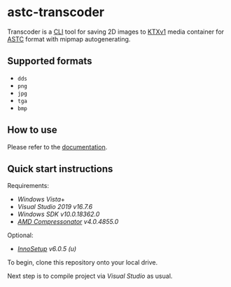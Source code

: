# astc-transcoder
Transcoder is a [CLI](https://en.wikipedia.org/wiki/Command-line_interface) tool for saving 2D images to [KTXv1](https://www.khronos.org/opengles/sdk/tools/KTX/file_format_spec/) media container for [ASTC](https://www.khronos.org/opengl/wiki/ASTC_Texture_Compression) format with mipmap autogenerating.

## Supported formats
- `dds`
- `png`
- `jpg`
- `tga`
- `bmp`

## How to use

Please refer to the [documentation](./documentation/manual.md).

## Quick start instructions
Requirements:

* _Windows Vista_+
* _Visual Studio 2019 v16.7.6_
* _Windows SDK v10.0.18362.0_
* [_AMD Compressonator_](https://github.com/GPUOpen-Tools/compressonator) _v4.0.4855.0_

Optional:
* [_InnoSetup_](https://jrsoftware.org/isdl.php) _v6.0.5 (u)_

To begin, clone this repository onto your local drive.

Next step is to compile project via _Visual Studio_ as usual.
